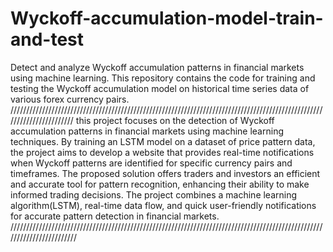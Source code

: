 # Wyckoff-accumulation-model-train-and-test
Detect and analyze Wyckoff accumulation patterns in financial markets using machine learning. 
This repository contains the code for training and testing the Wyckoff accumulation model
on historical time series data of various forex currency pairs.
///////////////////////////////////////////////////////////////////////////////////////////////////////////////////////
this project focuses on the detection of Wyckoff accumulation patterns in financial
markets using machine learning techniques. By training an LSTM model on a dataset of price
pattern data, the project aims to develop a website that provides real-time notifications when
Wyckoff patterns are identified for specific currency pairs and timeframes.
The proposed solution offers traders and investors an efficient and accurate tool for pattern
recognition, enhancing their ability to make informed trading decisions. The project combines
a machine learning algorithm(LSTM), real-time data flow, and quick user-friendly notifications for
accurate pattern detection in financial markets.
////////////////////////////////////////////////////////////////////////////////////////////////////////////////////////
